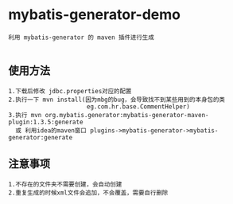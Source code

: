 # mybatis-generator-demo

```
利用 mybatis-generator 的 maven 插件进行生成


```

## 使用方法
```
1.下载后修改 jdbc.properties对应的配置
2.执行一下 mvn install(因为mbg的bug，会导致找不到某些用到的本身包的类 
                      eg.com.hr.base.CommentHelper)
3.执行 mvn org.mybatis.generator:mybatis-generator-maven-plugin:1.3.5:generate
  或 利用idea的maven窗口 plugins->mybatis-generator->mybatis-generator:generate
```

## 注意事项
```
1.不存在的文件夹不需要创建，会自动创建
2.重复生成的时候xml文件会追加，不会覆盖，需要自行删除
```